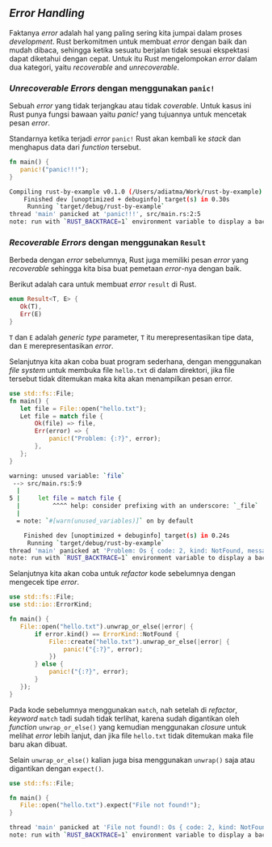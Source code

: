 ## _Error Handling_

Faktanya _error_ adalah hal yang paling sering kita jumpai dalam proses _development_. Rust berkomitmen untuk membuat _error_ dengan baik dan mudah dibaca, sehingga ketika sesuatu berjalan tidak sesuai ekspektasi dapat diketahui dengan cepat. Untuk itu Rust mengelompokan _error_ dalam dua kategori, yaitu _recoverable_ and _unrecoverable_.

### _Unrecoverable_ _Errors_ dengan menggunakan `panic!`

Sebuah _error_ yang tidak terjangkau atau tidak _coverable_. Untuk kasus ini Rust punya fungsi bawaan yaitu _panic!_ yang tujuannya untuk mencetak pesan _error_.

Standarnya ketika terjadi _error_ `panic!` Rust akan kembali ke _stack_ dan menghapus data dari _function_ tersebut.

```rust
fn main() {
   panic!("panic!!!");
}
```

```bash
Compiling rust-by-example v0.1.0 (/Users/adiatma/Work/rust-by-example)
    Finished dev [unoptimized + debuginfo] target(s) in 0.30s
     Running `target/debug/rust-by-example`
thread 'main' panicked at 'panic!!!', src/main.rs:2:5
note: run with `RUST_BACKTRACE=1` environment variable to display a backtrace.
```

### _Recoverable_ _Errors_ dengan menggunakan `Result`

Berbeda dengan _error_ sebelumnya, Rust juga memiliki pesan _error_ yang _recoverable_ sehingga kita bisa buat pemetaan _error_-nya dengan baik.

Berikut adalah cara untuk membuat _error_ `result` di Rust.

```rust
enum Result<T, E> {
   Ok(T),
   Err(E)
}
```

`T` dan `E` adalah _generic type_ parameter, `T` itu merepresentasikan tipe data, dan `E` merepresentasikan _error_.

Selanjutnya kita akan coba buat program sederhana, dengan menggunakan _file system_ untuk membuka file `hello.txt` di dalam direktori, jika file tersebut tidak ditemukan maka kita akan menampilkan pesan error.

```rust
use std::fs::File;
fn main() {
   let file = File::open("hello.txt");
   Let file = match file {
       Ok(file) => file,
       Err(error) => {
           panic!("Problem: {:?}", error);
       },
   };
}
```

```bash
warning: unused variable: `file`
 --> src/main.rs:5:9
  |
5 |     let file = match file {
  |         ^^^^ help: consider prefixing with an underscore: `_file`
  |
  = note: `#[warn(unused_variables)]` on by default

    Finished dev [unoptimized + debuginfo] target(s) in 0.24s
     Running `target/debug/rust-by-example`
thread 'main' panicked at 'Problem: Os { code: 2, kind: NotFound, message: "No such file or directory" }', src/main.rs:8:13
note: run with `RUST_BACKTRACE=1` environment variable to display a backtrace.
```

Selanjutnya kita akan coba untuk _refactor_ kode sebelumnya dengan mengecek tipe _error_.

```rust
use std::fs::File;
use std::io::ErrorKind;

fn main() {
   File::open("hello.txt").unwrap_or_else(|error| {
       if error.kind() == ErrorKind::NotFound {
           File::create("hello.txt").unwrap_or_else(|error| {
               panic!("{:?}", error);
           })
       } else {
           panic!("{:?}", error);
       }
   });
}
```

Pada kode sebelumnya menggunakan `match`, nah setelah di _refactor_, _keyword_ `match` tadi sudah tidak terlihat, karena sudah digantikan oleh _function_ `unwrap_or_else()` yang kemudian menggunakan _closure_ untuk melihat _error_ lebih lanjut, dan jika file `hello.txt` tidak ditemukan maka file baru akan dibuat.

Selain `unwrap_or_else()` kalian juga bisa menggunakan `unwrap()` saja atau digantikan dengan `expect()`.

```rust
use std::fs::File;

fn main() {
   File::open("hello.txt").expect("File not found!");
}
```

```bash
thread 'main' panicked at 'File not found!: Os { code: 2, kind: NotFound, message: "No such file or directory" }', src/libcore/result.rs:1188:5
note: run with `RUST_BACKTRACE=1` environment variable to display a backtrace.
```
